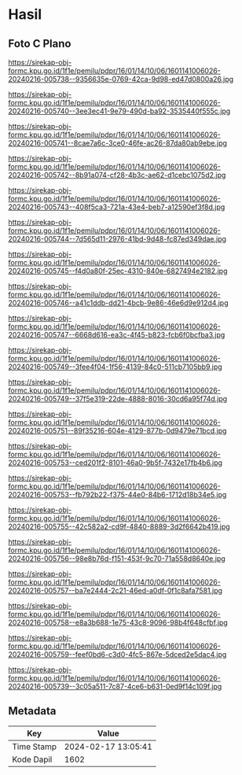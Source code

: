 # Hasil

## Foto C Plano

https://sirekap-obj-formc.kpu.go.id/1f1e/pemilu/pdpr/16/01/14/10/06/1601141006026-20240216-005738--9356635e-0769-42ca-9d98-ed47d0800a26.jpg

https://sirekap-obj-formc.kpu.go.id/1f1e/pemilu/pdpr/16/01/14/10/06/1601141006026-20240216-005740--3ee3ec41-9e79-490d-ba92-3535440f555c.jpg

https://sirekap-obj-formc.kpu.go.id/1f1e/pemilu/pdpr/16/01/14/10/06/1601141006026-20240216-005741--8cae7a6c-3ce0-46fe-ac26-87da80ab9ebe.jpg

https://sirekap-obj-formc.kpu.go.id/1f1e/pemilu/pdpr/16/01/14/10/06/1601141006026-20240216-005742--8b91a074-cf28-4b3c-ae62-d1cebc1075d2.jpg

https://sirekap-obj-formc.kpu.go.id/1f1e/pemilu/pdpr/16/01/14/10/06/1601141006026-20240216-005743--408f5ca3-721a-43e4-beb7-a12590ef3f8d.jpg

https://sirekap-obj-formc.kpu.go.id/1f1e/pemilu/pdpr/16/01/14/10/06/1601141006026-20240216-005744--7d565d11-2976-41bd-9d48-fc87ed349dae.jpg

https://sirekap-obj-formc.kpu.go.id/1f1e/pemilu/pdpr/16/01/14/10/06/1601141006026-20240216-005745--f4d0a80f-25ec-4310-840e-6827494e2182.jpg

https://sirekap-obj-formc.kpu.go.id/1f1e/pemilu/pdpr/16/01/14/10/06/1601141006026-20240216-005746--a41c1ddb-dd21-4bcb-9e86-46e6d9e912d4.jpg

https://sirekap-obj-formc.kpu.go.id/1f1e/pemilu/pdpr/16/01/14/10/06/1601141006026-20240216-005747--6668d616-ea3c-4f45-b823-fcb6f0bcfba3.jpg

https://sirekap-obj-formc.kpu.go.id/1f1e/pemilu/pdpr/16/01/14/10/06/1601141006026-20240216-005749--3fee4f04-1f56-4139-84c0-511cb7105bb9.jpg

https://sirekap-obj-formc.kpu.go.id/1f1e/pemilu/pdpr/16/01/14/10/06/1601141006026-20240216-005749--37f5e319-22de-4888-8016-30cd6a95f74d.jpg

https://sirekap-obj-formc.kpu.go.id/1f1e/pemilu/pdpr/16/01/14/10/06/1601141006026-20240216-005751--89f35216-604e-4129-877b-0d9479e71bcd.jpg

https://sirekap-obj-formc.kpu.go.id/1f1e/pemilu/pdpr/16/01/14/10/06/1601141006026-20240216-005753--ced201f2-8101-46a0-9b5f-7432e17fb4b6.jpg

https://sirekap-obj-formc.kpu.go.id/1f1e/pemilu/pdpr/16/01/14/10/06/1601141006026-20240216-005753--fb792b22-f375-44e0-84b6-1712d18b34e5.jpg

https://sirekap-obj-formc.kpu.go.id/1f1e/pemilu/pdpr/16/01/14/10/06/1601141006026-20240216-005755--42c582a2-cd9f-4840-8889-3d2f6642b419.jpg

https://sirekap-obj-formc.kpu.go.id/1f1e/pemilu/pdpr/16/01/14/10/06/1601141006026-20240216-005756--98e8b76d-f151-453f-9c70-71a558d8640e.jpg

https://sirekap-obj-formc.kpu.go.id/1f1e/pemilu/pdpr/16/01/14/10/06/1601141006026-20240216-005757--ba7e2444-2c21-46ed-a0df-0f1c8afa7581.jpg

https://sirekap-obj-formc.kpu.go.id/1f1e/pemilu/pdpr/16/01/14/10/06/1601141006026-20240216-005758--e8a3b688-1e75-43c8-9096-98b4f648cfbf.jpg

https://sirekap-obj-formc.kpu.go.id/1f1e/pemilu/pdpr/16/01/14/10/06/1601141006026-20240216-005759--feef0bd6-c3d0-4fc5-867e-5dced2e5dac4.jpg

https://sirekap-obj-formc.kpu.go.id/1f1e/pemilu/pdpr/16/01/14/10/06/1601141006026-20240216-005739--3c05a511-7c87-4ce6-b631-0ed9f14c109f.jpg


## Metadata

| Key        | Value               |
| ---------- | ------------------- |
| Time Stamp | 2024-02-17 13:05:41 |
| Kode Dapil | 1602                |



